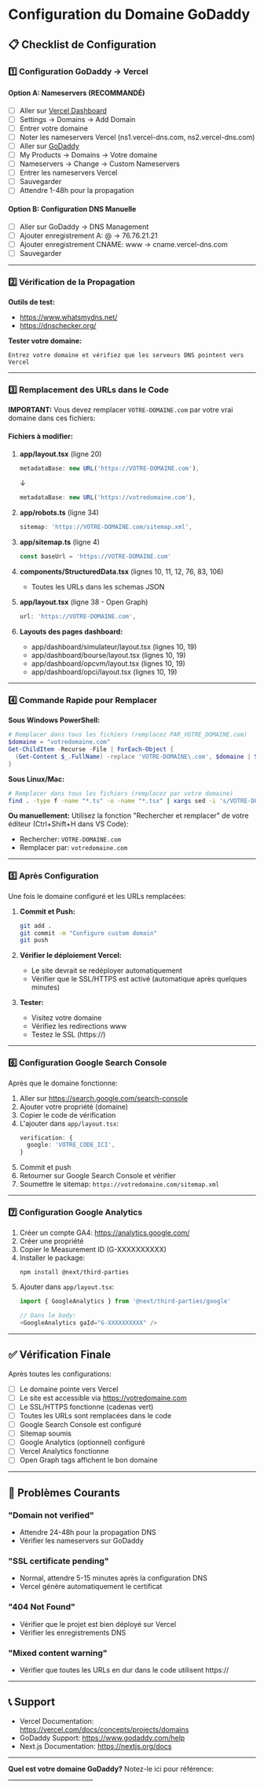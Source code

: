 # Configuration du Domaine GoDaddy

## 📋 Checklist de Configuration

### 1️⃣ Configuration GoDaddy → Vercel

#### Option A: Nameservers (RECOMMANDÉ)
- [ ] Aller sur [Vercel Dashboard](https://vercel.com/dashboard)
- [ ] Settings → Domains → Add Domain
- [ ] Entrer votre domaine
- [ ] Noter les nameservers Vercel (ns1.vercel-dns.com, ns2.vercel-dns.com)
- [ ] Aller sur [GoDaddy](https://www.godaddy.com)
- [ ] My Products → Domains → Votre domaine
- [ ] Nameservers → Change → Custom Nameservers
- [ ] Entrer les nameservers Vercel
- [ ] Sauvegarder
- [ ] Attendre 1-48h pour la propagation

#### Option B: Configuration DNS Manuelle
- [ ] Aller sur GoDaddy → DNS Management
- [ ] Ajouter enregistrement A: @ → 76.76.21.21
- [ ] Ajouter enregistrement CNAME: www → cname.vercel-dns.com
- [ ] Sauvegarder

---

### 2️⃣ Vérification de la Propagation

**Outils de test:**
- https://www.whatsmydns.net/
- https://dnschecker.org/

**Tester votre domaine:**
```
Entrez votre domaine et vérifiez que les serveurs DNS pointent vers Vercel
```

---

### 3️⃣ Remplacement des URLs dans le Code

**IMPORTANT:** Vous devez remplacer `VOTRE-DOMAINE.com` par votre vrai domaine dans ces fichiers:

#### Fichiers à modifier:

1. **app/layout.tsx** (ligne 20)
   ```typescript
   metadataBase: new URL('https://VOTRE-DOMAINE.com'),
   ```
   ↓
   ```typescript
   metadataBase: new URL('https://votredomaine.com'),
   ```

2. **app/robots.ts** (ligne 34)
   ```typescript
   sitemap: 'https://VOTRE-DOMAINE.com/sitemap.xml',
   ```

3. **app/sitemap.ts** (ligne 4)
   ```typescript
   const baseUrl = 'https://VOTRE-DOMAINE.com'
   ```

4. **components/StructuredData.tsx** (lignes 10, 11, 12, 76, 83, 106)
   - Toutes les URLs dans les schemas JSON

5. **app/layout.tsx** (ligne 38 - Open Graph)
   ```typescript
   url: 'https://VOTRE-DOMAINE.com',
   ```

6. **Layouts des pages dashboard:**
   - app/dashboard/simulateur/layout.tsx (lignes 10, 19)
   - app/dashboard/bourse/layout.tsx (lignes 10, 19)
   - app/dashboard/opcvm/layout.tsx (lignes 10, 19)
   - app/dashboard/opci/layout.tsx (lignes 10, 19)

---

### 4️⃣ Commande Rapide pour Remplacer

**Sous Windows PowerShell:**
```powershell
# Remplacer dans tous les fichiers (remplacez PAR_VOTRE_DOMAINE.com)
$domaine = "votredomaine.com"
Get-ChildItem -Recurse -File | ForEach-Object {
  (Get-Content $_.FullName) -replace 'VOTRE-DOMAINE\.com', $domaine | Set-Content $_.FullName
}
```

**Sous Linux/Mac:**
```bash
# Remplacer dans tous les fichiers (remplacez par votre domaine)
find . -type f -name "*.ts" -o -name "*.tsx" | xargs sed -i 's/VOTRE-DOMAINE\.com/votredomaine.com/g'
```

**Ou manuellement:**
Utilisez la fonction "Rechercher et remplacer" de votre éditeur (Ctrl+Shift+H dans VS Code):
- Rechercher: `VOTRE-DOMAINE.com`
- Remplacer par: `votredomaine.com`

---

### 5️⃣ Après Configuration

Une fois le domaine configuré et les URLs remplacées:

1. **Commit et Push:**
   ```bash
   git add .
   git commit -m "Configure custom domain"
   git push
   ```

2. **Vérifier le déploiement Vercel:**
   - Le site devrait se redéployer automatiquement
   - Vérifier que le SSL/HTTPS est activé (automatique après quelques minutes)

3. **Tester:**
   - Visitez votre domaine
   - Vérifiez les redirections www
   - Testez le SSL (https://)

---

### 6️⃣ Configuration Google Search Console

Après que le domaine fonctionne:

1. Aller sur https://search.google.com/search-console
2. Ajouter votre propriété (domaine)
3. Copier le code de vérification
4. L'ajouter dans `app/layout.tsx`:
   ```typescript
   verification: {
     google: 'VOTRE_CODE_ICI',
   }
   ```
5. Commit et push
6. Retourner sur Google Search Console et vérifier
7. Soumettre le sitemap: `https://votredomaine.com/sitemap.xml`

---

### 7️⃣ Configuration Google Analytics

1. Créer un compte GA4: https://analytics.google.com/
2. Créer une propriété
3. Copier le Measurement ID (G-XXXXXXXXXX)
4. Installer le package:
   ```bash
   npm install @next/third-parties
   ```
5. Ajouter dans `app/layout.tsx`:
   ```typescript
   import { GoogleAnalytics } from '@next/third-parties/google'

   // Dans le body:
   <GoogleAnalytics gaId="G-XXXXXXXXXX" />
   ```

---

## ✅ Vérification Finale

Après toutes les configurations:

- [ ] Le domaine pointe vers Vercel
- [ ] Le site est accessible via https://votredomaine.com
- [ ] Le SSL/HTTPS fonctionne (cadenas vert)
- [ ] Toutes les URLs sont remplacées dans le code
- [ ] Google Search Console est configuré
- [ ] Sitemap soumis
- [ ] Google Analytics (optionnel) configuré
- [ ] Vercel Analytics fonctionne
- [ ] Open Graph tags affichent le bon domaine

---

## 🚨 Problèmes Courants

### "Domain not verified"
- Attendre 24-48h pour la propagation DNS
- Vérifier les nameservers sur GoDaddy

### "SSL certificate pending"
- Normal, attendre 5-15 minutes après la configuration DNS
- Vercel génère automatiquement le certificat

### "404 Not Found"
- Vérifier que le projet est bien déployé sur Vercel
- Vérifier les enregistrements DNS

### "Mixed content warning"
- Vérifier que toutes les URLs en dur dans le code utilisent https://

---

## 📞 Support

- Vercel Documentation: https://vercel.com/docs/concepts/projects/domains
- GoDaddy Support: https://www.godaddy.com/help
- Next.js Documentation: https://nextjs.org/docs

---

**Quel est votre domaine GoDaddy?**
Notez-le ici pour référence: ___________________________
